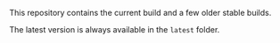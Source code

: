 This repository contains the current build and a few older stable builds.

The latest version is always available in the `latest` folder.

